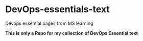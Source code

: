 # DevOps-essentials-text
Devops essential pages from MS learning

__This is only a Repo for my collection of DevOps Essential text__
